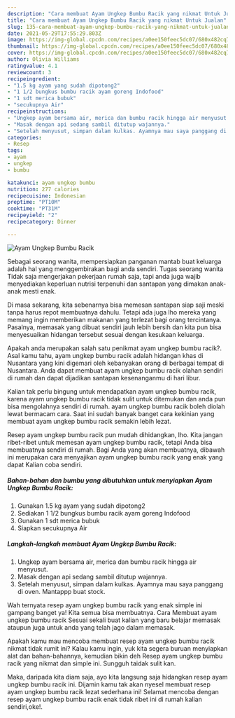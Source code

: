 ```yaml
---
description: "Cara membuat Ayam Ungkep Bumbu Racik yang nikmat Untuk Jualan"
title: "Cara membuat Ayam Ungkep Bumbu Racik yang nikmat Untuk Jualan"
slug: 135-cara-membuat-ayam-ungkep-bumbu-racik-yang-nikmat-untuk-jualan
date: 2021-05-29T17:55:29.803Z
image: https://img-global.cpcdn.com/recipes/a0ee150feec5dc07/680x482cq70/ayam-ungkep-bumbu-racik-foto-resep-utama.jpg
thumbnail: https://img-global.cpcdn.com/recipes/a0ee150feec5dc07/680x482cq70/ayam-ungkep-bumbu-racik-foto-resep-utama.jpg
cover: https://img-global.cpcdn.com/recipes/a0ee150feec5dc07/680x482cq70/ayam-ungkep-bumbu-racik-foto-resep-utama.jpg
author: Olivia Williams
ratingvalue: 4.1
reviewcount: 3
recipeingredient:
- "1.5 kg ayam yang sudah dipotong2"
- "1 1/2 bungkus bumbu racik ayam goreng Indofood"
- "1 sdt merica bubuk"
- "secukupnya Air"
recipeinstructions:
- "Ungkep ayam bersama air, merica dan bumbu racik hingga air menyusut."
- "Masak dengan api sedang sambil ditutup wajannya."
- "Setelah menyusut, simpan dalam kulkas. Ayamnya mau saya panggang di oven. Mantappp buat stock."
categories:
- Resep
tags:
- ayam
- ungkep
- bumbu

katakunci: ayam ungkep bumbu 
nutrition: 277 calories
recipecuisine: Indonesian
preptime: "PT10M"
cooktime: "PT31M"
recipeyield: "2"
recipecategory: Dinner

---
```



![Ayam Ungkep Bumbu Racik](https://img-global.cpcdn.com/recipes/a0ee150feec5dc07/680x482cq70/ayam-ungkep-bumbu-racik-foto-resep-utama.jpg)

Sebagai seorang wanita, mempersiapkan panganan mantab buat keluarga adalah hal yang menggembirakan bagi anda sendiri. Tugas seorang  wanita Tidak saja mengerjakan pekerjaan rumah saja, tapi anda juga wajib menyediakan keperluan nutrisi terpenuhi dan santapan yang dimakan anak-anak mesti enak.

Di masa  sekarang, kita sebenarnya bisa memesan santapan siap saji meski tanpa harus repot membuatnya dahulu. Tetapi ada juga lho mereka yang memang ingin memberikan makanan yang terlezat bagi orang tercintanya. Pasalnya, memasak yang dibuat sendiri jauh lebih bersih dan kita pun bisa menyesuaikan hidangan tersebut sesuai dengan kesukaan keluarga. 



Apakah anda merupakan salah satu penikmat ayam ungkep bumbu racik?. Asal kamu tahu, ayam ungkep bumbu racik adalah hidangan khas di Nusantara yang kini digemari oleh kebanyakan orang di berbagai tempat di Nusantara. Anda dapat membuat ayam ungkep bumbu racik olahan sendiri di rumah dan dapat dijadikan santapan kesenanganmu di hari libur.

Kalian tak perlu bingung untuk mendapatkan ayam ungkep bumbu racik, karena ayam ungkep bumbu racik tidak sulit untuk ditemukan dan anda pun bisa mengolahnya sendiri di rumah. ayam ungkep bumbu racik boleh diolah lewat bermacam cara. Saat ini sudah banyak banget cara kekinian yang membuat ayam ungkep bumbu racik semakin lebih lezat.

Resep ayam ungkep bumbu racik pun mudah dihidangkan, lho. Kita jangan ribet-ribet untuk memesan ayam ungkep bumbu racik, tetapi Anda bisa membuatnya sendiri di rumah. Bagi Anda yang akan membuatnya, dibawah ini merupakan cara menyajikan ayam ungkep bumbu racik yang enak yang dapat Kalian coba sendiri.

<!--inarticleads1-->

##### Bahan-bahan dan bumbu yang dibutuhkan untuk menyiapkan Ayam Ungkep Bumbu Racik:

1. Gunakan 1.5 kg ayam yang sudah dipotong2
1. Sediakan 1 1/2 bungkus bumbu racik ayam goreng Indofood
1. Gunakan 1 sdt merica bubuk
1. Siapkan secukupnya Air




<!--inarticleads2-->

##### Langkah-langkah membuat Ayam Ungkep Bumbu Racik:

1. Ungkep ayam bersama air, merica dan bumbu racik hingga air menyusut.
1. Masak dengan api sedang sambil ditutup wajannya.
1. Setelah menyusut, simpan dalam kulkas. Ayamnya mau saya panggang di oven. Mantappp buat stock.




Wah ternyata resep ayam ungkep bumbu racik yang enak simple ini gampang banget ya! Kita semua bisa membuatnya. Cara Membuat ayam ungkep bumbu racik Sesuai sekali buat kalian yang baru belajar memasak ataupun juga untuk anda yang telah jago dalam memasak.

Apakah kamu mau mencoba membuat resep ayam ungkep bumbu racik nikmat tidak rumit ini? Kalau kamu ingin, yuk kita segera buruan menyiapkan alat dan bahan-bahannya, kemudian bikin deh Resep ayam ungkep bumbu racik yang nikmat dan simple ini. Sungguh taidak sulit kan. 

Maka, daripada kita diam saja, ayo kita langsung saja hidangkan resep ayam ungkep bumbu racik ini. Dijamin kamu tak akan nyesel membuat resep ayam ungkep bumbu racik lezat sederhana ini! Selamat mencoba dengan resep ayam ungkep bumbu racik enak tidak ribet ini di rumah kalian sendiri,oke!.

